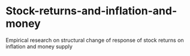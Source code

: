 # Stock-returns-and-inflation-and-money
Empirical research on structural change of response of stock returns on inflation and money supply
